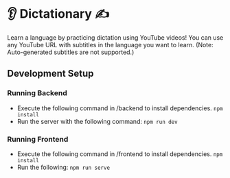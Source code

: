# 👂 Dictationary ✍️

Learn a language by practicing dictation using YouTube videos!
You can use any YouTube URL with subtitles in the language you want to learn. (Note: Auto-generated subtitles are not supported.)

## Development Setup
### Running Backend
- Execute the following command in /backend to install dependencies.
```npm install```
- Run the server with the following command:
```npm run dev```

### Running Frontend
- Execute the following command in /frontend to install dependencies.
```npm install```
- Run the following:
```npm run serve```
